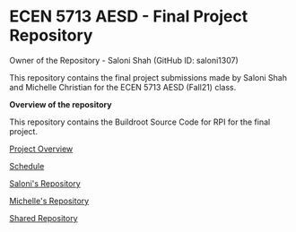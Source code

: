 
# ECEN 5713 AESD - Final Project Repository
Owner of the Repository - Saloni Shah (GitHub ID: saloni1307)

This repository contains the final project submissions made by Saloni Shah and Michelle Christian for the ECEN 5713 AESD (Fall21) class.

**Overview of the repository**

This repository contains the Buildroot Source Code for RPI for the final project.

[Project Overview](https://github.com/cu-ecen-aeld/final-project-saloni1307/wiki/Project-Overview)

[Schedule](https://github.com/cu-ecen-aeld/final-project-saloni1307/wiki/Schedule)

[Saloni's Repository](https://github.com/cu-ecen-aeld/final-project-saloni1307)

[Michelle's Repository](https://github.com/cu-ecen-aeld/final-project-Mich2899)

[Shared Repository](https://github.com/cu-ecen-aeld/project-mich-saloni-shared)
